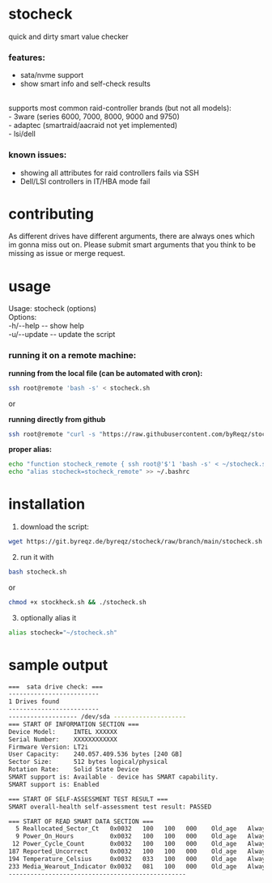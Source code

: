 # stocheck
quick and dirty smart value checker

### features: 
- sata/nvme support
- show smart info and self-check results
<br>
supports most common raid-controller brands (but not all models): <br>
- 3ware (series 6000, 7000, 8000, 9000 and 9750) <br>
- adaptec (smartraid/aacraid not yet implemented) <br>
- lsi/dell <br>

### known issues:
- showing all attributes for raid controllers fails via SSH
- Dell/LSI controllers in IT/HBA mode fail

# contributing
As different drives have different arguments, there are always ones which im gonna miss out on. Please submit smart arguments that you think to be missing as issue or merge request.

# usage
Usage: stocheck (options) <br>
Options: <br>
 -h/--help -- show help <br>
 -u/--update -- update the script <br>

### **running it on a remote machine:**
**running from the local file (can be automated with cron):**
```bash
ssh root@remote 'bash -s' < stocheck.sh
```

or

**running directly from github**
```bash
ssh root@remote "curl -s "https://raw.githubusercontent.com/byReqz/stocheck/main/stocheck.sh" | bash"
```

**proper alias:**
```bash
echo "function stocheck_remote { ssh root@'$'1 'bash -s' < ~/stocheck.sh; }" >> ~/.bashrc
echo "alias stocheck=stocheck_remote" >> ~/.bashrc
```

# installation
1. download the script: <br>
```bash
wget https://git.byreqz.de/byreqz/stocheck/raw/branch/main/stocheck.sh
```
2. run it with <br>
```bash
bash stocheck.sh
```
or <br>
```bash
chmod +x stockheck.sh && ./stocheck.sh
```
3. optionally alias it <br>
```bash
alias stocheck="~/stocheck.sh"
```

# sample output
```bash
===  sata drive check: ===
-------------------------
1 Drives found
-------------------------
------------------- /dev/sda --------------------
=== START OF INFORMATION SECTION ===
Device Model:     INTEL XXXXXX
Serial Number:    XXXXXXXXXXXX
Firmware Version: LT2i
User Capacity:    240.057.409.536 bytes [240 GB]
Sector Size:      512 bytes logical/physical
Rotation Rate:    Solid State Device
SMART support is: Available - device has SMART capability.
SMART support is: Enabled

=== START OF SELF-ASSESSMENT TEST RESULT ===
SMART overall-health self-assessment test result: PASSED

=== START OF READ SMART DATA SECTION ===
  5 Reallocated_Sector_Ct   0x0032   100   100   000    Old_age   Always       -       0
  9 Power_On_Hours          0x0032   100   100   000    Old_age   Always       -       1922
 12 Power_Cycle_Count       0x0032   100   100   000    Old_age   Always       -       2115
187 Reported_Uncorrect      0x0032   100   100   000    Old_age   Always       -       1
194 Temperature_Celsius     0x0032   033   100   000    Old_age   Always       -       33 (Min/Max -20/75)
233 Media_Wearout_Indicator 0x0032   081   100   000    Old_age   Always       -       0
-------------------------------------------------
```
